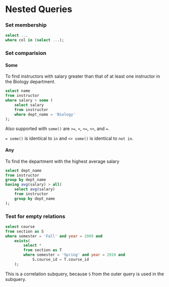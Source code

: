 # Nested Queries

### Set membership

```sql
select ...
where col in (select ...);
```

### Set comparision

#### Some

To find instructors with salary greater than that of at least one instructor in the Biology department.

```sql
select name
from instructor
where salary > some (
    select salary
    from instructor
    where dept_name = 'Biology'
);
```
Also supported with `some()` are `>=`, `<`, `<=`, `<>`, and `=`.

`= some()` is identical to `in` and `<> some()` is identical to `not in`.

#### Any

To find the department with the highest average salary

```sql
select dept_name 
from instructor
group by dept_name
having avg(salary) > all(
    select avg(salary) 
    from instructor
    group by dept_name
);
```

### Test for empty relations

```sql
select course
from section as S
where semester = 'Fall' and year = 2009 and
    exists(
        select * 
        from section as T
        where semester = 'Spring' and year = 2010 and
            S.course_id = T.course_id
    );
```

This is a correlation subquery, because `S` from the outer query is used in the subquery.